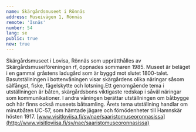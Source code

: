 ```yaml
---
name: Skärgårdsmuseet i Rönnäs
address: Museivägen 1, Rönnäs
remote: 'Isnäs'
number: 54
lang: se
public: true
new: true
---
```

Skärgårdsmuseet i Lovisa, Rönnäs som upprätthålles av Skärgårdsmuseiföreningen rf, öppnades sommaren 1985. Museet är beläget i en gammal gråstens ladugård som är byggd mot slutet 1800-talet. Basutställningen i bottenvåningen visar skärgårdens olika näringar såsom sälfångst, fiske, fågelskytte och lotsning.Ett genomgående tema i utställningen är båten, skärgårdsbons viktigaste redskap i såväl näringar som kommunikationer. I andra våningen berättar utställningen om båtbygge och här finns också museets båtsamling. Årets tema utställning handlar om minutbåten UC-57, som hämtade jägare och förnödenheter till Hamnskär hösten 1917.
[www.visitloviisa.fi/sv/nae/saaristomuseoronnasissa](http://www.visitloviisa.fi/sv/nae/saaristomuseoronnasissa)
